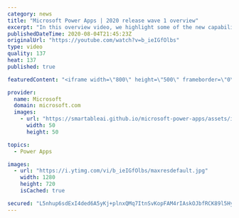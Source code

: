 ```yaml
---
category: news
title: "Microsoft Power Apps | 2020 release wave 1 overview"
excerpt: "In this overview video, we highlight some of the new capabilities included in the latest update to Microsoft Power Apps.      Here are the capabilities covered:     UI enhancements       • Save is always visible       • Chart formatting  Grid user experience enhancements       • Conditional search  "
publishedDateTime: 2020-08-04T21:45:23Z
originalUrl: "https://youtube.com/watch?v=b_ieIGfOlbs"
type: video
quality: 137
heat: 137
published: true

featuredContent: "<iframe width=\"800\" height=\"500\" frameborder=\"0\" src=\"https://www.youtube.com/embed/b_ieIGfOlbs\" allow=\"accelerometer; autoplay; encrypted-media; gyroscope; picture-in-picture\" allowfullscreen></iframe>"

provider:
  name: Microsoft
  domain: microsoft.com
  images:
    - url: "https://smartableai.github.io/microsoft-power-apps/assets/images/organizations/microsoft.com-50x50.jpg"
      width: 50
      height: 50

topics:
  - Power Apps

images:
  - url: "https://i.ytimg.com/vi/b_ieIGfOlbs/maxresdefault.jpg"
    width: 1280
    height: 720
    isCached: true

secured: "L5nhup6sdExI4ded6A5yKj+plnxQMq7ItnSvKopFAM4rIAskOJbfRCK89l5Hy/jgMF7FPo2IxpoUzxiE+EVFj54arS7ejPeROqovxSYDVqp8Av2+PjDT+1wrRNaJQxdOiUQY5AtVT47Q7leCjjX1uLuU8r2as4H/r32B/3MEU1UmajYeyFYBj6ZzI8oE87rXbR7QYoSdzKsnLm1mPk4j1QYwJcvn4coDhRgfcCdqDF8URBvfhcfbs6mVk88LCG9bCpFiOYtLUSZY33h3hlO/ufc9aguuP/sVMi52Rs5tCDOQwV2zCj1Di88whF7WHjededU4/E7ERpUakLd/Ik+A+VD0+GfDaZz8qNSkFaSP6q4ykZeddc87NFQAlgKew26+nEcgFHrDKPsvCpPQ7uleJ0ZlllwcvX0j39QUb1Lie46lcvZ2oKcg28xw4DeCkqNN;uY5LBnQp1S/4nZ0mGJKWug=="
---
```


